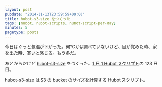 ```yaml
---
layout: post
pubdate: "2014-11-13T23:59:59+09:00"
title: hubot-s3-size をつくった
tags: [hubot, hubot-scripts, hubot-script-per-day]
minutes: 5
pagetype: posts
---
```

今日はぐっと気温が下がった。何℃かは調べていないけど、目が覚めた時、家を出た時、寒いと感じる。もう冬だ。

あとからだけど [hubot-s3-size][gh:bouzuya/hubot-s3-size] をつくった。[1 日 1 Hubot スクリプト][hubot-script-per-day]の 123 日目。

hubot-s3-size は S3 の bucket のサイズを計算する Hubot スクリプト。

[gh:bouzuya/hubot-s3-size]: https://github.com/bouzuya/hubot-s3-size
[hubot-script-per-day]: http://blog.bouzuya.net/posts?tags=hubot-script-per-day
